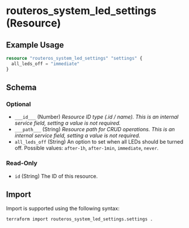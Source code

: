 # routeros_system_led_settings (Resource)


## Example Usage
```terraform
resource "routeros_system_led_settings" "settings" {
  all_leds_off = "immediate"
}
```

<!-- schema generated by tfplugindocs -->
## Schema

### Optional

- `___id___` (Number) <em>Resource ID type (.id / name). This is an internal service field, setting a value is not required.</em>
- `___path___` (String) <em>Resource path for CRUD operations. This is an internal service field, setting a value is not required.</em>
- `all_leds_off` (String) An option to set when all LEDs should be turned off. Possible values: `after-1h`, `after-1min`, `immediate`, `never`.

### Read-Only

- `id` (String) The ID of this resource.

## Import
Import is supported using the following syntax:
```shell
terraform import routeros_system_led_settings.settings .
```
